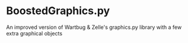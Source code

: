 # BoostedGraphics.py
An improved version of Wartbug &amp; Zelle's graphics.py library with a few extra graphical objects
